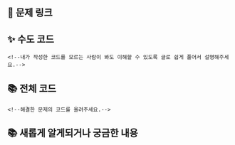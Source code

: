 ## 🔗 문제 링크
<!--해결한 문제의 링크를 올려주세요.-->


## ✨ 수도 코드

```
<!--내가 작성한 코드를 모르는 사람이 봐도 이해할 수 있도록 글로 쉽게 풀어서 설명해주세요.-->
```


## 📚 전체 코드

```
<!--해결한 문제의 코드를 올려주세요.-->
```

## 📚 새롭게 알게되거나 궁금한 내용

<!--새롭게 알게된 내용이나 궁금한 부분들을 적어주세요.-->
